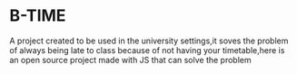 # B-TIME
A project created to be used in the university settings,it soves the problem of always being late to class because of not having your timetable,here is an open source project made with JS that can solve the problem
